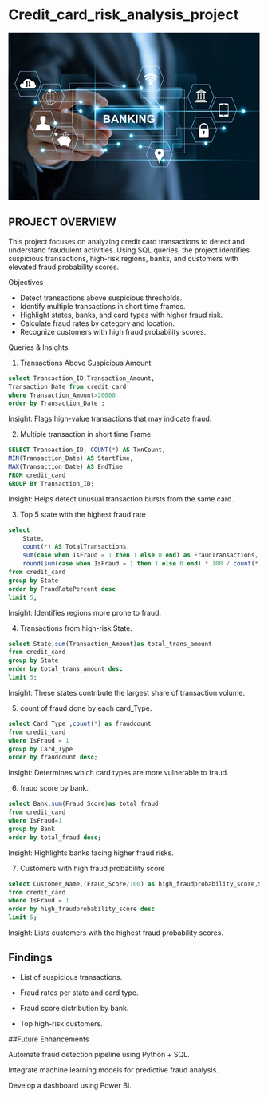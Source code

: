 # Credit_card_risk_analysis_project
![bank image](https://github.com/jyoti7770/Credit_card_risk_analysis_project/blob/main/bank%20img.webp)

## PROJECT OVERVIEW
This project focuses on analyzing credit card transactions to detect and understand fraudulent activities.
Using SQL queries, the project identifies suspicious transactions, high-risk regions, banks, and customers with elevated fraud probability scores.

Objectives

- Detect transactions above suspicious thresholds.
- Identify multiple transactions in short time frames.
- Highlight states, banks, and card types with higher fraud risk.
- Calculate fraud rates by category and location.
- Recognize customers with high fraud probability scores.

Queries & Insights

1. Transactions Above Suspicious Amount
```sql
select Transaction_ID,Transaction_Amount,
Transaction_Date from credit_card
where Transaction_Amount>20000
order by Transaction_Date ;
```
Insight: Flags high-value transactions that may indicate fraud.

2. Multiple transaction in short time Frame
```sql
SELECT Transaction_ID, COUNT(*) AS TxnCount,
MIN(Transaction_Date) AS StartTime,
MAX(Transaction_Date) AS EndTime
FROM credit_card
GROUP BY Transaction_ID;
```
Insight: Helps detect unusual transaction bursts from the same card.

3. Top 5 state with the highest fraud rate
```sql
select
    State,
    count(*) AS TotalTransactions,
    sum(case when IsFraud = 1 then 1 else 0 end) as FraudTransactions,
    round(sum(case when IsFraud = 1 then 1 else 0 end) * 100 / count(*), 2) as FraudRatePercent
from credit_card
group by State
order by FraudRatePercent desc
limit 5;
```
Insight: Identifies regions more prone to fraud.

 4. Transactions from high-risk State.
```sql
select State,sum(Transaction_Amount)as total_trans_amount
from credit_card
group by State
order by total_trans_amount desc
limit 5;
```
Insight: These states contribute the largest share of transaction volume. 

5. count of fraud done by each card_Type.
```sql
select Card_Type ,count(*) as fraudcount
from credit_card
where IsFraud = 1
group by Card_Type
order by fraudcount desc;
```
Insight: Determines which card types are more vulnerable to fraud.

6. fraud score by bank.
```sql
select Bank,sum(Fraud_Score)as total_fraud
from credit_card
where IsFraud=1
group by Bank
order by total_fraud desc;
```
Insight: Highlights banks facing higher fraud risks.

7. Customers with high fraud probability score
```sql
select Customer_Name,(Fraud_Score/100) as high_fraudprobability_score,State
from credit_card
where IsFraud = 1
order by high_fraudprobability_score desc
limit 5;
```
Insight: Lists customers with the highest fraud probability scores.

## Findings
- List of suspicious transactions.

- Fraud rates per state and card type.

- Fraud score distribution by bank.

- Top high-risk customers.

##Future Enhancements

Automate fraud detection pipeline using Python + SQL.

Integrate machine learning models for predictive fraud analysis.

Develop a dashboard using Power BI.


   
